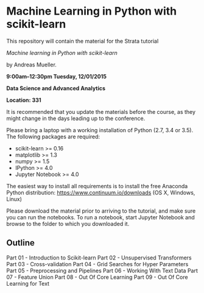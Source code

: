 # Machine Learning in Python with scikit-learn
This repository will contain the material for the Strata tutorial

*Machine learning in Python with scikit-learn*

by Andreas Mueller.

**9:00am–12:30pm Tuesday, 12/01/2015**

**Data Science and Advanced Analytics**

**Location: 331**

It is recommended that you update the materials before the course, as they
might change in the days leading up to the conference.


Please bring a laptop with a working installation of Python (2.7, 3.4 or 3.5).
The following packages are required:

- scikit-learn >= 0.16
- matplotlib >= 1.3
- numpy >= 1.5
- IPython >= 4.0
- Jupyter Notebook >= 4.0

The easiest way to install all requirements is to install the free Anaconda Python distribution:
https://www.continuum.io/downloads (OS X, Windows, Linux)

Please download the material prior to arriving to the tutorial, and make sure
you can run the notebooks.  To run a notebook, start Jupyter Notebook and
browse to the folder to which you downloaded it.

Outline
-------
Part 01 - Introduction to Scikit-learn
Part 02 - Unsupervised Transformers
Part 03 - Cross-validation
Part 04 - Grid Searches for Hyper Parameters
Part 05 - Preprocessing and Pipelines
Part 06 - Working With Text Data
Part 07 - Feature Union
Part 08 - Out Of Core Learning
Part 09 - Out Of Core Learning for Text
